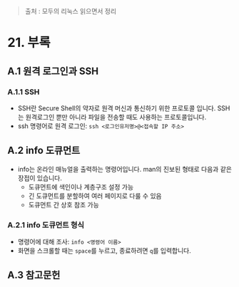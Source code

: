 > 출처 :  모두의 리눅스 읽으면서 정리 

# 21. 부록
## A.1 원격 로그인과 SSH
### A.1.1 SSH
- SSH란 Secure Shell의 약자로 원격 머신과 통신하기 위한 프로토콜 입니다. SSH는 원격로그인 뿐만 아니라 파일을 전송할 때도 사용하는 프로토콜입니다.
- ssh 명령어로 원격 로그인: `ssh <로그인유저명>@<접속할 IP 주소>`

## A.2 info 도큐먼트
- info는 온라인 매뉴얼을 출력하는 명령어입니다. man의 진보된 형태로 다음과 같은 장접이 있습니다.
  * 도큐먼트에 색인이나 계층구조 설정 가능
  * 긴 도큐먼트를 분할하여 여러 페이지로 다룰 수 있음
  * 도큐먼트 간 상호 참조 가능
 
### A.2.1 info 도큐먼트 형식
- 명령어에 대해 조사: `info <명령어 이름>`
- 화면을 스크롤할 때는 `space`를 누르고, 종료하려면 `q`를 입력합니다.

## A.3 참고문헌
